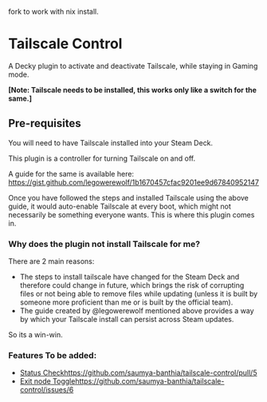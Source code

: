 fork to work with nix install.

# Tailscale Control

A Decky plugin to activate and deactivate Tailscale, while staying in Gaming mode. 

**[Note: Tailscale needs to be installed, this works only like a switch for the same.]**

## Pre-requisites

You will need to have Tailscale installed into your Steam Deck.

This plugin is a controller for turning Tailscale on and off.

A guide for the same is available here: https://gist.github.com/legowerewolf/1b1670457cfac9201ee9d67840952147

Once you have followed the steps and installed Tailscale using the above guide, it would auto-enable Tailscale at every boot, which might not necessarily be something everyone wants. This is where this plugin comes in.

### Why does the plugin not install Tailscale for me?

There are 2 main reasons: 
* The steps to install tailscale have changed for the Steam Deck and therefore could change in future, which brings the risk of corrupting files or not being able to remove files while updating (unless it is built by someone more proficient than me or is built by the official team).
* The guide created by @legowerewolf mentioned above provides a way by which your Tailscale install can persist across Steam updates.

So its a win-win.

### Features To be added:

- [Status Check](https://github.com/saumya-banthia/tailscale-control/pull/5)https://github.com/saumya-banthia/tailscale-control/pull/5
- [Exit node Toggle](https://github.com/saumya-banthia/tailscale-control/issues/6)https://github.com/saumya-banthia/tailscale-control/issues/6
